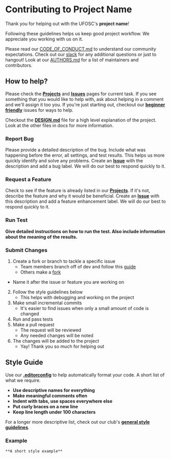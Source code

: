 # Contributing to **Project Name**

Thank you for helping out with the UFOSC's **project name**!

Following these guidelines helps us keep good project workflow. We appreciate you working with us on it. 

Please read our [CODE_OF_CONDUCT.md](CODE_OF_CONDUCT.md) to understand our community expectations. Check out our [slack](http://ufosc.slack.com/) for any additional questions or just to hangout! Look at our [AUTHORS.md](AUTHORS.md) for a list of maintainers and contributors.

## How to help?

Please check the **[Projects]()** and **[Issues]()** pages for current task. If you see something that you would like to help with, ask about helping in a comment and we'll assign it too you. If you're just starting out, checkout our **[beginner friendly]()** issues for ways to help. 

Checkout the **[DESIGN.md](docs/DESIGN.md)** file for a high level explanation of the project. Look at the other files in docs for more information. 

### Report Bug 

Please provide a detailed description of the bug. Include what was happening before the error, all settings, and test results. This helps us more quickly identify and solve any problems. Create an **[Issue]()** with the description and add a bug label. We will do our best to respond quickly to it. 

### Request a Feature

Check to see if the feature is already listed in our **[Projects]()**. If it's not, describe the feature and why it would be beneficial. Create an **[Issue]()** with this description and add a feature enhancement label. We will do our best to respond quickly to it. 

### Run Test 

**Give detailed instructions on how to run the test. Also include information about the meaning of the results.**

### Submit Changes 

1. Create a fork or branch to tackle a specific issue 
	- Team members branch off of dev and follow this [guide](https://guides.github.com/introduction/flow/) 
	- Others make a [fork](https://guides.github.com/activities/forking/)
  - Name it after the issue or feature you are working on
2. Follow the style guidelines below 
	- This helps with debugging and working on the project
3. Make small incremental commits
	- It's easier to find issues when only a small amount of code is changed
4. Run and pass tests
5. Make a pull request 
	- The request will be reviewed
	- Any needed changes will be noted 
6. The changes will be added to the project 
	- Yay! Thank you so much for helping out

## Style Guide 

Use our **[.editorconfig]()** to help automatically format your code. A short list of what we require. 
- **Use descriptive names for everything**
- **Make meaningful comments often**
- **Indent with tabs, use spaces everywhere else**
- **Put curly braces on a new line**
- **Keep line length under 100 characters**

For a longer more descriptive list, check out our club's **[general style guidelines](https://github.com/ufosc/resources/blob/master/coding-guidelines/general-style.md)**.

### Example 

```
**A short style example**
```
